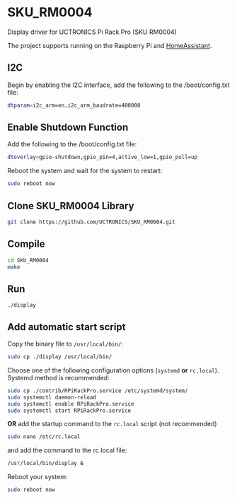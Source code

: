 # SKU_RM0004
Display driver for UCTRONICS Pi Rack Pro (SKU RM0004)

The project supports running on the Raspberry Pi and [HomeAssistant](https://github.com/darkgrue/addon-sku_rm0004).

## I2C
Begin by enabling the I2C interface, add the following to the /boot/config.txt file:

```bash
dtparam=i2c_arm=on,i2c_arm_baudrate=400000
```

## Enable Shutdown Function
Add the following to the /boot/config.txt file:

```bash
dtoverlay=gpio-shutdown,gpio_pin=4,active_low=1,gpio_pull=up
```

Reboot the system and wait for the system to restart:

```bash
sudo reboot now
```

## Clone SKU_RM0004 Library
```bash
git clone https://github.com/UCTRONICS/SKU_RM0004.git
```

## Compile 
```bash
cd SKU_RM0004
make
```

## Run 
```
./display
```
## Add automatic start script
Copy the binary file to `/usr/local/bin/`:

```bash
sudo cp ./display /usr/local/bin/
```

Choose one of the following configuration options (`systemd` **or** `rc.local`). Systemd method is recommended:
 
```bash
sudo cp ./contrib/RPiRackPro.service /etc/systemd/system/
sudo systemctl daemon-reload
sudo systemctl enable RPiRackPro.service
sudo systemctl start RPiRackPro.service
```

**OR** add the startup command to the `rc.local` script (not recommended)

```bash
sudo nano /etc/rc.local
```

and add the command to the rc.local file:

```bash
/usr/local/bin/display &
```

Reboot your system:

```bash
sudo reboot now
```

